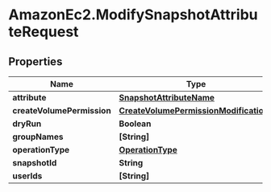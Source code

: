 # AmazonEc2.ModifySnapshotAttributeRequest

## Properties

Name | Type | Description | Notes
------------ | ------------- | ------------- | -------------
**attribute** | [**SnapshotAttributeName**](SnapshotAttributeName.md) |  | [optional] 
**createVolumePermission** | [**CreateVolumePermissionModifications**](CreateVolumePermissionModifications.md) |  | [optional] 
**dryRun** | **Boolean** |  | [optional] 
**groupNames** | **[String]** |  | [optional] 
**operationType** | [**OperationType**](OperationType.md) |  | [optional] 
**snapshotId** | **String** |  | 
**userIds** | **[String]** |  | [optional] 


